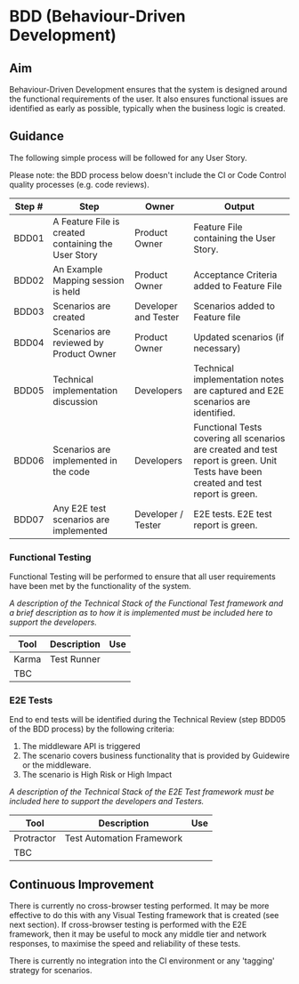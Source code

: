 # BDD (Behaviour-Driven Development)

## Aim

Behaviour-Driven Development ensures that the system is designed around the functional requirements of the user. It also ensures functional issues are identified as early as possible, typically when the business logic is created.

## Guidance

The following simple process will be followed for any User Story. 

Please note: the BDD process below doesn't include the CI or Code Control quality processes (e.g. code reviews).

| Step # | Step                                                | Owner                | Output                                                                                                                               |
|--------|-----------------------------------------------------|----------------------|--------------------------------------------------------------------------------------------------------------------------------------|
| BDD01  | A Feature File is created containing the User Story | Product Owner        | Feature File containing the User Story.                                                                                              |
| BDD02  | An Example Mapping session is held                  | Product Owner        | Acceptance Criteria added to Feature File                                                                                            |
| BDD03  | Scenarios are created                               | Developer and Tester | Scenarios added to Feature file                                                                                                      |
| BDD04  | Scenarios are reviewed by Product Owner             | Product Owner        | Updated scenarios (if necessary)                                                                                                     |
| BDD05  | Technical implementation discussion                 | Developers           | Technical implementation notes are captured and E2E scenarios are identified.                                                        |
| BDD06  | Scenarios are implemented in the code               | Developers           | Functional Tests covering all scenarios are created and test report is green. Unit Tests have been created and test report is green. |
| BDD07  | Any E2E test scenarios are implemented              | Developer / Tester   | E2E tests. E2E test report is green.                                                                                                 |

### **Functional Testing**

Functional Testing will be performed to ensure that all user requirements have been met by the functionality of the system.

*A description of the Technical Stack of the Functional Test framework and a brief description as to how it is implemented must be included here to support the developers.*

| Tool  | Description | Use |
|-------|-------------|-----|
| Karma | Test Runner |     |
| TBC   |             |     |

### **E2E Tests**

End to end tests will be identified during the Technical Review (step BDD05 of the BDD process) by the following criteria:

1. The middleware API is triggered
2. The scenario covers business functionality that is provided by Guidewire or the middleware. 
3. The scenario is High Risk or High Impact

*A description of the Technical Stack of the E2E Test framework must be included here to support the developers and Testers.*

| Tool  | Description | Use |
|-------|-------------|-----|
| Protractor | Test Automation Framework |     |
| TBC   |             |     |

## Continuous Improvement

There is currently no cross-browser testing performed. It may be more effective to do this with any Visual Testing framework that is created (see next section). If cross-browser testing is performed with the E2E framework, then it may be useful to mock any middle tier and network responses, to maximise the speed and reliability of these tests.

There is currently no integration into the CI environment or any 'tagging' strategy for scenarios.
